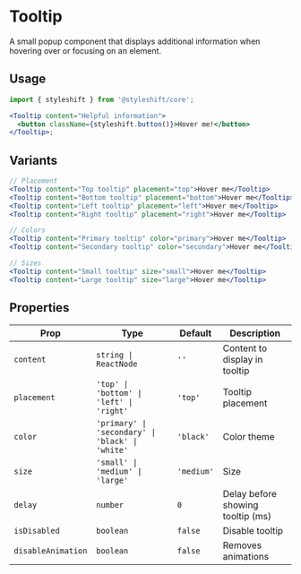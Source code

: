 # Tooltip

A small popup component that displays additional information when hovering over or focusing on an element.

## Usage

```jsx
import { styleshift } from '@styleshift/core';

<Tooltip content="Helpful information">
  <button className={styleshift.button()}>Hover me!</button>
</Tooltip>;
```

## Variants

```jsx
// Placement
<Tooltip content="Top tooltip" placement="top">Hover me</Tooltip>
<Tooltip content="Bottom tooltip" placement="bottom">Hover me</Tooltip>
<Tooltip content="Left tooltip" placement="left">Hover me</Tooltip>
<Tooltip content="Right tooltip" placement="right">Hover me</Tooltip>

// Colors
<Tooltip content="Primary tooltip" color="primary">Hover me</Tooltip>
<Tooltip content="Secondary tooltip" color="secondary">Hover me</Tooltip>

// Sizes
<Tooltip content="Small tooltip" size="small">Hover me</Tooltip>
<Tooltip content="Large tooltip" size="large">Hover me</Tooltip>
```

## Properties

| Prop               | Type                                             | Default    | Description                       |
| ------------------ | ------------------------------------------------ | ---------- | --------------------------------- |
| `content`          | `string \| ReactNode`                            | `''`       | Content to display in tooltip     |
| `placement`        | `'top' \| 'bottom' \| 'left' \| 'right'`         | `'top'`    | Tooltip placement                 |
| `color`            | `'primary' \| 'secondary' \| 'black' \| 'white'` | `'black'`  | Color theme                       |
| `size`             | `'small' \| 'medium' \| 'large'`                 | `'medium'` | Size                              |
| `delay`            | `number`                                         | `0`        | Delay before showing tooltip (ms) |
| `isDisabled`       | `boolean`                                        | `false`    | Disable tooltip                   |
| `disableAnimation` | `boolean`                                        | `false`    | Removes animations                |
